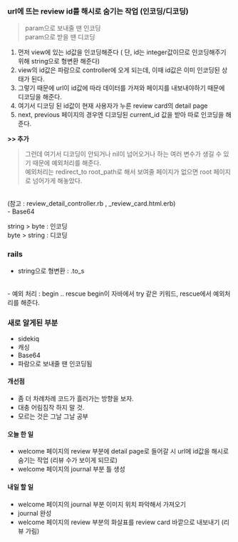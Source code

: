 ### url에 뜨는 review id를 해시로 숨기는 작업 (인코딩/디코딩) 
> param으로 보내줄 땐 인코딩 <br>
> param으로 받을 땐 디코딩 
1. 먼저 view에 있는 id값을 인코딩해준다 ( 단, id는 integer값이므로 인코딩해주기 위해 string으로 형변환 해준다)<br>
2. view의 id값은 파람으로 controller에 오게 되는데, 이때 id값은 이미 인코딩된 상태가 된다. <br>
3. 그렇기 때문에 url이 id값에 따라 데이터를 가져와 페이지를 내보내야하기 때문에 디코딩을 해준다. <br>
4. 여기서 디코딩 된 id값이 현재 사용자가 누른 review card의 detail page<br>
5. next, previous 페이지의 경우엔 디코딩된 current_id 값을 받아 따로 인코딩을 해준다. <br>

**>> 추가**
> 그런데 여기서 디코딩이 안되거나 nil이 넘어오거나 하는 여러 변수가 생길 수 있기 때문에 예외처리를 해준다. <br>
> 예외처리는 redirect_to root_path로 해서 보여줄 페이지가 없으면 root 페이지로 넘어가게 해놓았다. <br>

<br>
(참고 : review_detail_controller.rb , _review_card.html.erb)
<br>
- Base64

string > byte : 인코딩 <br>
byte > string : 디코딩 


### rails
- string으로 형변환 : .to_s
<br>
- 예외 처리 : begin .. rescue 
begin이 자바에서 try 같은 키워드, rescue에서 예외처리를 해준다. 

### 새로 알게된 부분 
- sidekiq
- 캐싱 
- Base64 
- 파람으로 보내줄 땐 인코딩됨

#### 개선점 
  - 좀 더 차례차례 코드가 흘러가는 방향을 보자.
  - 대충 어림짐작 하지 말 것.
  - 모르는 것은 그날 그날 공부 
  
#### 오늘 한 일 
- welcome 페이지의 review 부분에 detail page로 들어갈 시 url에 id값을 해시로 숨기는 작업 
(리뷰 수가 보이게 되므로)
- welcome 페이지의 journal 부분 틀 생성 

#### 내일 할 일
- welcome 페이지의 journal 부분 이미지 위치 파악해서 가져오기 
- journal 완성
- welcome 페이지의 review 부분의 화살표를 review card 바깥으로 내보내기 (리뷰 가림) 

